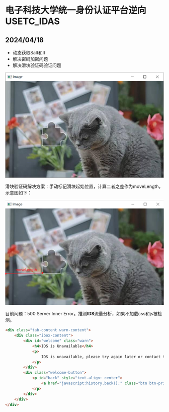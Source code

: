 # 电子科技大学统一身份认证平台逆向USETC_IDAS

## 2024/04/18

- 动态获取Salt和lt
- 解决密码加密问题
- 解决滑块验证码验证问题

![](./assets/1.png)

滑块验证码解决方案：手动标记滑块起始位置，计算二者之差作为moveLength，示意图如下：

![](./assets/2.png)

目前问题：500 Server Inner Error。推测**IDS**流量分析，如果不加载css和js被检测。

```html
<div class="tab-content warn-content">
    <div class="ibox-content">
        <div id="welcome" class="warn">
            <h4>IDS is Unavailable</h4>
            <p>
                IDS is unavailable, please try again later or contact the administrator for help.
            </p>
        </div>
        <div class="welcome-button">
            <p id="back" style="text-align: center">
                <a href="javascript:history.back();" class="btn btn-primary">Previous</a>
            </p>
        </div>
    </div>
</div>
```

